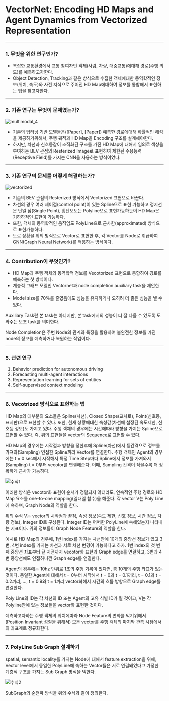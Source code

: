 # VectorNet: Encoding HD Maps and Agent Dynamics from Vectorized Representation

---

 ### 1. 무엇을 위한 연구인가?

 + 복잡한 교통환경에서 교통 참여자인 객체(사람, 차량, 대중교통)에대해 경로(주행 의도)를 예측하고자한다.
 + Object Detection, Tracking과 같은 방식으로 수집한 객체에대한 동역학적인 정보(위치, 속도)와 사전 지식으로 주어진 HD Map에대하여 정보를 통합해서 표현하는 법을 찾고자한다.

---

### 2. 기존 연구는 무엇이 문제였는가?
![multimodal_4](https://github.com/DeepJaeHoon/Awesome-Trajectory-Prediction/assets/174041317/8546a447-aed6-4093-bcdf-8744d97fdb8d)


+ 기존의 딥러닝 기반 모델들은([[Paper]](https://proceedings.mlr.press/v87/casas18a.html), [[Paper]](https://ieeexplore.ieee.org/abstract/document/8793868)) 예측한 경로에대해 확률적인 해석을 제공하기위해서, 주행 궤적과 HD Map을 Encoding 구조를 설계해야한다.
+ 하지만, 차선과 신호등같이 조직화된 구조를 가진 HD Map에 대해서 임의로 색상을 부여하는 BEV 관점의 Resterized Image로 표현하여 제한된 수용능력(Receptive Field)를 가지는 CNN을 사용하는 방식이었다.
---
### 3. 기존 연구의 문제를 어떻게 해결하는가?

![vectorized](https://github.com/DeepJaeHoon/Awesome-Trajectory-Prediction/assets/174041317/f9fae4b0-09a3-4bb2-8ac2-78c08c0f4ddd)

+ 기존의 BEV 관점의 Resterized 방식에서 Vectorized 표현으로 바꾼다.
+ 차선의 경우 여러 제어점(control point)이 있는 Spline으로 표현 가능하고 정지선은 단일 점(Single Point), 횡단보도는 Polyline으로 표현가능하듯이 HD Map은 기하하적인 표현이 가능하다.
+ 또한, 객체의 동역학적인 움직임도 PolyLine으로 근사한(approximated) 방식으로 표현가능하다.
+ 도로 상황을 위의 방식으로 Vector로 표현한 후, 각 Vector를 Node로 취급하여 GNN(Graph Neural Network)를 적용하는 방식이다.
---
### 4. Contribution이 무엇인가?

+ HD Map과 주행 객체의 동역학적 정보를 Vecotorized 표현으로 통합하여 경로를 예측하는 첫 방식이다.
+ 계층적 그래프 모델인 Vectornet과 node completion auxiliary task을 제안한다.
+ Model size를 70%를 줄였음에도 성능을 유지하거나 오히려 더 좋은 성능을 낼 수 있다.

Auxiliary Task란 본 task는 아니지만, 본 task에서의 성능이 더 잘 나올 수 있도록 도와주는 보조 task를 의미한다.


Node Completion은 주변 Node의 관계와 특징을 활용하여 불완전한 정보를 가진 node의 정보를 예측하거나 복원하는 작업이다.

---
### 5. 관련 연구

1. Behavior prediction for autonomous driving
2. Forecasting multi-agent interactions
3. Representation learning for sets of entities
4. Self-supervised context modeling
---
### 6. Vecotrized 방식으로 표현하는 법

HD Map의 대부분의 요소들은 Spline(차선), Closed Shape(교차로), Point(신호등, 표지판)으로 표현할 수 있다. 
또한, 현재 상황에대한 속성값(차선에 설정된 속도제한, 신호등 정보)도 가지고 있다.
주행 객체의 경우에는 시간에따라 방향을 가지는 Spline으로 표현할 수 있다.
즉, 위의 표현들을 vector의 Sequence로 표현할 수 있다. 


HD Map의 경우에는 시작점과 방향을 정한후에 Spline(차선)에서 등간격으로 정보를 가져와(Sampling) 인접한 Spline끼리 Vector를 연결한다.
주행 객체인 Agent의 경우에는 t = 0 sec에서 시작해서 특정 Time Step마다 Spline에서 정보를 가져와서(Sampling) t = 0부터 vecotor를 연결해준다.
이때, Sampling 간격이 작을수록 더 정확하게 근사가 가능하다.


![수식1](https://github.com/DeepJaeHoon/Awesome-Trajectory-Prediction/assets/174041317/3c675e16-0952-43e9-9a56-b8cde0e145d6)


이러한 방식은 vecotor화 표현이 순서가 정렬되지 않더라도, 연속적인 주행 경로와 HD Map 요소를 one-to-one mapping(일대일 함수)을 해준다. 
각 vector V는 Poly Line에 속하며, Graph Node의 역할을 한다. 

위의 수식 V는 vector의 시작점과 끝점, 속성 정보(속도 제한, 신호 정보, 시간 정보, 차량 정보), Integer ID로 구성된다.
Integer ID는 어떠한 PolyLine에 속해있는지 나타내는 지표이다. 위의 정보들이 Graph Node Feature의 역할을 한다.

예시로 HD Map의 경우에, 1번 index를 가지는 차선안에 10개의 중앙선 정보가 있고 3번, 4번 index를 가지는 차선과 서로 차선 변경이 가능하다고 하자.
1번 index의 첫 번째 중앙선 좌표부터 끝 지점까지 vecotor화 표현과 Graph edge를 연결하고, 3번과 4번 중앙선에도 인접하니깐 Graph edge를 연결한다.

Agent의 경우에는 10hz 단위로 1초의 주행 기록이 있다면, 총 10개의 주행 좌표가 있는 것이다.
동일한 Agent에 대해서 t = 0부터 시작해서 t = 0과 t = 0.1끼리,  t = 0.1과 t = 0.2끼리,...., t = 0.9와 t = 1끼리 vector화해서 시간의 흐름 방향으로 Graph edge를 연결한다.

Poly Line의 ID는 각 차선의 ID 또는 Agent의 고유 식별 ID가 될 것이고, V는 각 Polyline안에 있는 정보들을 vector화 표현한 것이다.

예측하고자하는 주행 객체의 위치에따라 Node Feature의 변화를 막기위해서(Position Invariant 성질을 위해서) 모든 vector를 주행 객체의 마지막 관측 시점에서의 좌표계로 정규화한다. 

---

### 7. PolyLine Sub Graph 설계하기

spatial, semantic locality를 가지는 Node에 대해서 feature extraction을 위해, Vector level에서 동일한 PolyLine에 속하는 Vector들은 서로 연결돼있다고 가정한 계층적 구조를 가지는 Sub Graph 방식을 택한다.



![수식2](https://github.com/DeepJaeHoon/Awesome-Trajectory-Prediction/assets/174041317/edc062e9-935a-4e7a-9bd2-90328a49ab9c)

SubGraph의 순전파 방식을 위의 수식과 같이 정의한다.


 
